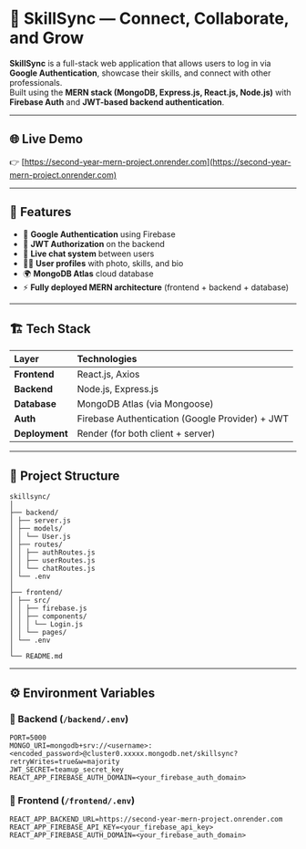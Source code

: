 # 🚀 SkillSync — Connect, Collaborate, and Grow

**SkillSync** is a full-stack web application that allows users to log in via **Google Authentication**, showcase their skills, and connect with other professionals.  
Built using the **MERN stack (MongoDB, Express.js, React.js, Node.js)** with **Firebase Auth** and **JWT-based backend authentication**.

---

## 🌐 Live Demo

👉 [https://second-year-mern-project.onrender.com](https://second-year-mern-project.onrender.com)

---

## 🧠 Features

- 🔐 **Google Authentication** using Firebase  
- 🧾 **JWT Authorization** on the backend  
- 💬 **Live chat system** between users  
- 🧑‍💼 **User profiles** with photo, skills, and bio  
- 🌍 **MongoDB Atlas** cloud database  
- ⚡ **Fully deployed MERN architecture** (frontend + backend + database)

---

## 🏗️ Tech Stack

| Layer | Technologies |
|:------|:--------------|
| **Frontend** | React.js, Axios |
| **Backend** | Node.js, Express.js |
| **Database** | MongoDB Atlas (via Mongoose) |
| **Auth** | Firebase Authentication (Google Provider) + JWT |
| **Deployment** | Render (for both client + server) |

---

## 📂 Project Structure
```
skillsync/
│
├── backend/
│ ├── server.js
│ ├── models/
│ │ └── User.js
│ ├── routes/
│ │ ├── authRoutes.js
│ │ ├── userRoutes.js
│ │ └── chatRoutes.js
│ └── .env
│
├── frontend/
│ ├── src/
│ │ ├── firebase.js
│ │ ├── components/
│ │ │ └── Login.js
│ │ └── pages/
│ └── .env
│
└── README.md
```
---
## ⚙️ Environment Variables

### 🔸 Backend (`/backend/.env`)
```env
PORT=5000
MONGO_URI=mongodb+srv://<username>:<encoded_password>@cluster0.xxxxx.mongodb.net/skillsync?retryWrites=true&w=majority
JWT_SECRET=teamup_secret_key
REACT_APP_FIREBASE_AUTH_DOMAIN=<your_firebase_auth_domain>
```
### 🔸 Frontend (`/frontend/.env`)
```env
REACT_APP_BACKEND_URL=https://second-year-mern-project.onrender.com
REACT_APP_FIREBASE_API_KEY=<your_firebase_api_key>
REACT_APP_FIREBASE_AUTH_DOMAIN=<your_firebase_auth_domain>
```



